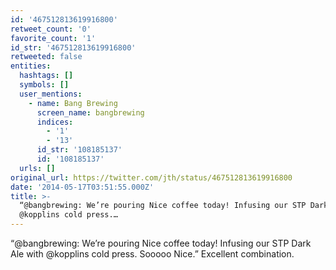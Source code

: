 ```yaml
---
id: '467512813619916800'
retweet_count: '0'
favorite_count: '1'
id_str: '467512813619916800'
retweeted: false
entities:
  hashtags: []
  symbols: []
  user_mentions:
    - name: Bang Brewing
      screen_name: bangbrewing
      indices:
        - '1'
        - '13'
      id_str: '108185137'
      id: '108185137'
  urls: []
original_url: https://twitter.com/jth/status/467512813619916800
date: '2014-05-17T03:51:55.000Z'
title: >-
  “@bangbrewing: We’re pouring Nice coffee today! Infusing our STP Dark Ale with
  @kopplins cold press.…
---
```


“@bangbrewing: We’re pouring Nice coffee today! Infusing our STP Dark Ale with @kopplins cold press. Sooooo Nice.” Excellent combination.